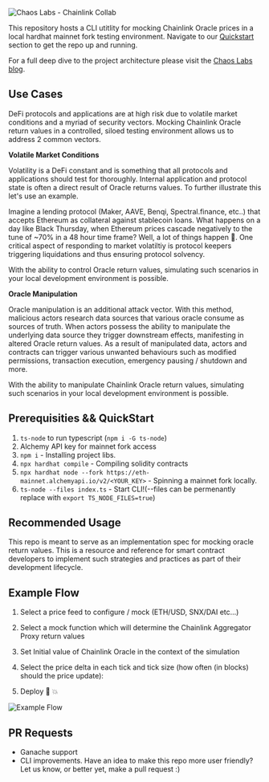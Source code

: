 ![Chaos Labs - Chainlink Collab](https://github.com/ChaosLabsInc/chaos-labs-chainlink/blob/master/img/ChaosLabsChainlink.jpg)

This repository hosts a CLI utitlity for mocking Chainlink Oracle prices in a local hardhat mainnet fork testing environment. Navigate to our [Quickstart](#quickstart) section to get the repo up and running.

For a full deep dive to the project architecture please visit the [Chaos Labs blog](https://chaoslabs.xyz/blog/mock-chainlink-oroacles-pt-1).

## Use Cases

DeFi protocols and applications are at high risk due to volatile market conditions and a myriad of security vectors. Mocking Chainlink Oracle return values in a controlled, siloed testing environment allows us to address 2 common vectors.

**Volatile Market Conditions**

Volatility is a DeFi constant and is something that all protocols and applications should test for thoroughly. Internal application and protocol state is often a direct result of Oracle returns values. To further illustrate this let's use an example.

Imagine a lending protocol (Maker, AAVE, Benqi, Spectral.finance, etc..) that accepts Ethereum as collateral against stablecoin loans. What happens on a day like Black Thursday, when Ethereum prices cascade negatively to the tune of ~70% in a 48 hour time frame? Well, a lot of things happen 🤦. One critical aspect of responding to market volatiltiy is protocol keepers triggering liquidations and thus ensuring protocol solvency.

With the ability to control Oracle return values, simulating such scenarios in your local development environment is possible.

**Oracle Manipulation**

Oracle manipulation is an additional attack vector. With this method, malicious actors research data sources that various oracle consume as sources of truth. When actors possess the ability to manipulate the underlying data source they trigger downstream effects, manifesting in altered Oracle return values. As a result of manipulated data, actors and contracts can trigger various unwanted behaviours such as modified permissions, transaction execution, emergency pausing / shutdown and more.

With the ability to manipulate Chainlink Oracle return values, simulating such scenarios in your local development environment is possible.

## <a name="quickstart"></a> Prerequisities && QuickStart

1. `ts-node` to run typescript (`npm i -G ts-node`)
2. Alchemy API key for mainnet fork access
3. `npm i` - Installing project libs.
4. `npx hardhat compile` - Compiling solidity contracts
5. `npx hardhat node --fork https://eth-mainnet.alchemyapi.io/v2/<YOUR_KEY>` - Spinning a mainnet fork locally.
6. `ts-node --files index.ts` - Start CLI!(--files can be permenantly replace with `export TS_NODE_FILES=true`)

## Recommended Usage

This repo is meant to serve as an implementation spec for mocking oracle return values. This is a resource and reference for smart contract developers to implement such strategies and practices as part of their development lifecycle.

## Example Flow

1. Select a price feed to configure / mock (ETH/USD, SNX/DAI etc...)

2. Select a mock function which will determine the Chainlink Aggregator Proxy return values

3. Set Initial value of Chainlink Oracle in the context of the simulation

4. Select the price delta in each tick and tick size (how often (in blocks) should the price update):

5. Deploy 🤝 💥

![Example Flow](https://github.com/ChaosLabsInc/chaos-labs-chainlink/blob/master/img/ExampleFlow.png)

## PR Requests

- Ganache support
- CLI improvements. Have an idea to make this repo more user friendly? Let us know, or better yet, make a pull request :)
